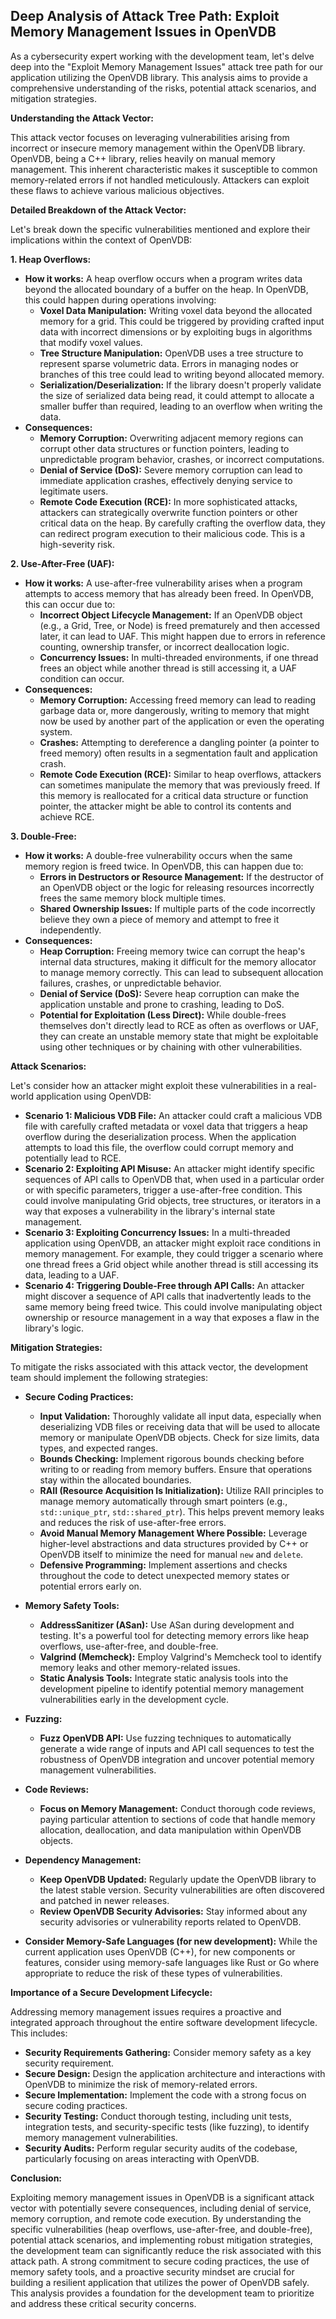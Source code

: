 ## Deep Analysis of Attack Tree Path: Exploit Memory Management Issues in OpenVDB

As a cybersecurity expert working with the development team, let's delve deep into the "Exploit Memory Management Issues" attack tree path for our application utilizing the OpenVDB library. This analysis aims to provide a comprehensive understanding of the risks, potential attack scenarios, and mitigation strategies.

**Understanding the Attack Vector:**

This attack vector focuses on leveraging vulnerabilities arising from incorrect or insecure memory management within the OpenVDB library. OpenVDB, being a C++ library, relies heavily on manual memory management. This inherent characteristic makes it susceptible to common memory-related errors if not handled meticulously. Attackers can exploit these flaws to achieve various malicious objectives.

**Detailed Breakdown of the Attack Vector:**

Let's break down the specific vulnerabilities mentioned and explore their implications within the context of OpenVDB:

**1. Heap Overflows:**

* **How it works:** A heap overflow occurs when a program writes data beyond the allocated boundary of a buffer on the heap. In OpenVDB, this could happen during operations involving:
    * **Voxel Data Manipulation:**  Writing voxel data beyond the allocated memory for a grid. This could be triggered by providing crafted input data with incorrect dimensions or by exploiting bugs in algorithms that modify voxel values.
    * **Tree Structure Manipulation:**  OpenVDB uses a tree structure to represent sparse volumetric data. Errors in managing nodes or branches of this tree could lead to writing beyond allocated memory.
    * **Serialization/Deserialization:**  If the library doesn't properly validate the size of serialized data being read, it could attempt to allocate a smaller buffer than required, leading to an overflow when writing the data.
* **Consequences:**
    * **Memory Corruption:** Overwriting adjacent memory regions can corrupt other data structures or function pointers, leading to unpredictable program behavior, crashes, or incorrect computations.
    * **Denial of Service (DoS):**  Severe memory corruption can lead to immediate application crashes, effectively denying service to legitimate users.
    * **Remote Code Execution (RCE):**  In more sophisticated attacks, attackers can strategically overwrite function pointers or other critical data on the heap. By carefully crafting the overflow data, they can redirect program execution to their malicious code. This is a high-severity risk.

**2. Use-After-Free (UAF):**

* **How it works:** A use-after-free vulnerability arises when a program attempts to access memory that has already been freed. In OpenVDB, this can occur due to:
    * **Incorrect Object Lifecycle Management:**  If an OpenVDB object (e.g., a Grid, Tree, or Node) is freed prematurely and then accessed later, it can lead to UAF. This might happen due to errors in reference counting, ownership transfer, or incorrect deallocation logic.
    * **Concurrency Issues:**  In multi-threaded environments, if one thread frees an object while another thread is still accessing it, a UAF condition can occur.
* **Consequences:**
    * **Memory Corruption:** Accessing freed memory can lead to reading garbage data or, more dangerously, writing to memory that might now be used by another part of the application or even the operating system.
    * **Crashes:** Attempting to dereference a dangling pointer (a pointer to freed memory) often results in a segmentation fault and application crash.
    * **Remote Code Execution (RCE):**  Similar to heap overflows, attackers can sometimes manipulate the memory that was previously freed. If this memory is reallocated for a critical data structure or function pointer, the attacker might be able to control its contents and achieve RCE.

**3. Double-Free:**

* **How it works:** A double-free vulnerability occurs when the same memory region is freed twice. In OpenVDB, this can happen due to:
    * **Errors in Destructors or Resource Management:** If the destructor of an OpenVDB object or the logic for releasing resources incorrectly frees the same memory block multiple times.
    * **Shared Ownership Issues:**  If multiple parts of the code incorrectly believe they own a piece of memory and attempt to free it independently.
* **Consequences:**
    * **Heap Corruption:** Freeing memory twice can corrupt the heap's internal data structures, making it difficult for the memory allocator to manage memory correctly. This can lead to subsequent allocation failures, crashes, or unpredictable behavior.
    * **Denial of Service (DoS):**  Severe heap corruption can make the application unstable and prone to crashing, leading to DoS.
    * **Potential for Exploitation (Less Direct):** While double-frees themselves don't directly lead to RCE as often as overflows or UAF, they can create an unstable memory state that might be exploitable using other techniques or by chaining with other vulnerabilities.

**Attack Scenarios:**

Let's consider how an attacker might exploit these vulnerabilities in a real-world application using OpenVDB:

* **Scenario 1: Malicious VDB File:** An attacker could craft a malicious VDB file with carefully crafted metadata or voxel data that triggers a heap overflow during the deserialization process. When the application attempts to load this file, the overflow could corrupt memory and potentially lead to RCE.
* **Scenario 2: Exploiting API Misuse:**  An attacker might identify specific sequences of API calls to OpenVDB that, when used in a particular order or with specific parameters, trigger a use-after-free condition. This could involve manipulating Grid objects, tree structures, or iterators in a way that exposes a vulnerability in the library's internal state management.
* **Scenario 3: Exploiting Concurrency Issues:** In a multi-threaded application using OpenVDB, an attacker might exploit race conditions in memory management. For example, they could trigger a scenario where one thread frees a Grid object while another thread is still accessing its data, leading to a UAF.
* **Scenario 4: Triggering Double-Free through API Calls:** An attacker might discover a sequence of API calls that inadvertently leads to the same memory being freed twice. This could involve manipulating object ownership or resource management in a way that exposes a flaw in the library's logic.

**Mitigation Strategies:**

To mitigate the risks associated with this attack vector, the development team should implement the following strategies:

* **Secure Coding Practices:**
    * **Input Validation:** Thoroughly validate all input data, especially when deserializing VDB files or receiving data that will be used to allocate memory or manipulate OpenVDB objects. Check for size limits, data types, and expected ranges.
    * **Bounds Checking:** Implement rigorous bounds checking before writing to or reading from memory buffers. Ensure that operations stay within the allocated boundaries.
    * **RAII (Resource Acquisition Is Initialization):** Utilize RAII principles to manage memory automatically through smart pointers (e.g., `std::unique_ptr`, `std::shared_ptr`). This helps prevent memory leaks and reduces the risk of use-after-free errors.
    * **Avoid Manual Memory Management Where Possible:** Leverage higher-level abstractions and data structures provided by C++ or OpenVDB itself to minimize the need for manual `new` and `delete`.
    * **Defensive Programming:** Implement assertions and checks throughout the code to detect unexpected memory states or potential errors early on.

* **Memory Safety Tools:**
    * **AddressSanitizer (ASan):** Use ASan during development and testing. It's a powerful tool for detecting memory errors like heap overflows, use-after-free, and double-free.
    * **Valgrind (Memcheck):** Employ Valgrind's Memcheck tool to identify memory leaks and other memory-related issues.
    * **Static Analysis Tools:** Integrate static analysis tools into the development pipeline to identify potential memory management vulnerabilities early in the development cycle.

* **Fuzzing:**
    * **Fuzz OpenVDB API:** Use fuzzing techniques to automatically generate a wide range of inputs and API call sequences to test the robustness of OpenVDB integration and uncover potential memory management vulnerabilities.

* **Code Reviews:**
    * **Focus on Memory Management:** Conduct thorough code reviews, paying particular attention to sections of code that handle memory allocation, deallocation, and data manipulation within OpenVDB objects.

* **Dependency Management:**
    * **Keep OpenVDB Updated:** Regularly update the OpenVDB library to the latest stable version. Security vulnerabilities are often discovered and patched in newer releases.
    * **Review OpenVDB Security Advisories:** Stay informed about any security advisories or vulnerability reports related to OpenVDB.

* **Consider Memory-Safe Languages (for new development):** While the current application uses OpenVDB (C++), for new components or features, consider using memory-safe languages like Rust or Go where appropriate to reduce the risk of these types of vulnerabilities.

**Importance of a Secure Development Lifecycle:**

Addressing memory management issues requires a proactive and integrated approach throughout the entire software development lifecycle. This includes:

* **Security Requirements Gathering:** Consider memory safety as a key security requirement.
* **Secure Design:** Design the application architecture and interactions with OpenVDB to minimize the risk of memory-related errors.
* **Secure Implementation:** Implement the code with a strong focus on secure coding practices.
* **Security Testing:** Conduct thorough testing, including unit tests, integration tests, and security-specific tests (like fuzzing), to identify memory management vulnerabilities.
* **Security Audits:** Perform regular security audits of the codebase, particularly focusing on areas interacting with OpenVDB.

**Conclusion:**

Exploiting memory management issues in OpenVDB is a significant attack vector with potentially severe consequences, including denial of service, memory corruption, and remote code execution. By understanding the specific vulnerabilities (heap overflows, use-after-free, and double-free), potential attack scenarios, and implementing robust mitigation strategies, the development team can significantly reduce the risk associated with this attack path. A strong commitment to secure coding practices, the use of memory safety tools, and a proactive security mindset are crucial for building a resilient application that utilizes the power of OpenVDB safely. This analysis provides a foundation for the development team to prioritize and address these critical security concerns.
